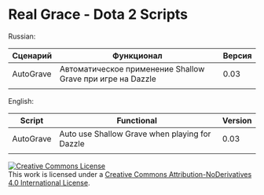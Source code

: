# Real Grace - Dota 2 Scripts

Russian:

Сценарий           | Функционал                                                 | Версия
-------------------|------------------------------------------------------------|--------
AutoGrave          |  Автоматическое применение Shallow Grave при игре на Dazzle|  0.03
                   |                                                            |

English:

Script             | Functional                                     | Version
-------------------|------------------------------------------------|--------
AutoGrave          |  Auto use Shallow Grave when playing for Dazzle| 0.03
                   |                                                |


<a rel="license" href="http://creativecommons.org/licenses/by-nd/4.0/"><img alt="Creative Commons License" style="border-width:0" src="https://i.creativecommons.org/l/by-nd/4.0/88x31.png" /></a><br />This work is licensed under a <a rel="license" href="http://creativecommons.org/licenses/by-nd/4.0/">Creative Commons Attribution-NoDerivatives 4.0 International License</a>.
